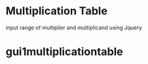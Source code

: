 # Multiplication Table

input range of multiplier and multiplicand using Jquery

# gui1multiplicationtable
